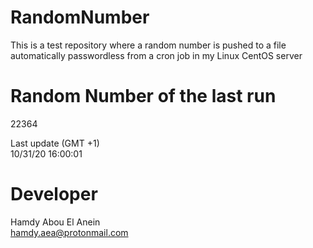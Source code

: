 # RandomNumber    
This is a test repository where a random number is pushed to a file automatically passwordless from a cron job in my Linux CentOS server    
# Random Number of the last run   
22364
      
Last update (GMT +1)    
10/31/20 16:00:01
# Developer    
Hamdy Abou El Anein   
hamdy.aea@protonmail.com
